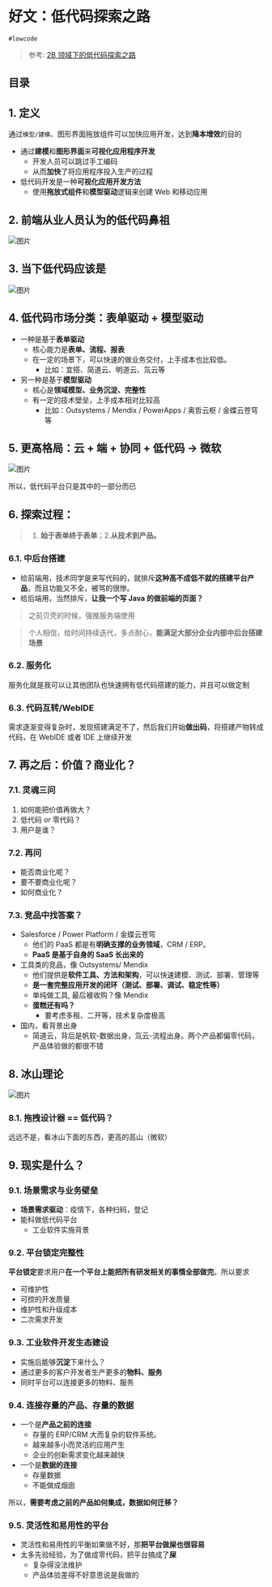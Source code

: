 
# 好文：低代码探索之路

`#lowcode` 

> 参考: [2B 领域下的低代码探索之路](https://mp.weixin.qq.com/s/HAxrMHLT43dPH488RiEIdw)


## 目录
<!-- toc -->
 ## 1. 定义 

通过`模型/建模`、图形界面拖放组件可以加快应用开发，达到**降本增效**的目的

- 通过**建模**和**图形界面**来**可视化应用程序开发**
	- 开发人员可以跳过手工编码
	- 从而**加快**了将应用程序投入生产的过程
- 低代码开发是一种**可视化应用开发方法**
	- 使用**拖放式组件**和**模型驱动**逻辑来创建 Web 和移动应用

## 2. 前端从业人员认为的低代码鼻祖

![图片](https://832-1310531898.cos.ap-beijing.myqcloud.com/999.%20Obsidian@832/files/20241130-7.png)

## 3. 当下低代码应该是

![图片](https://832-1310531898.cos.ap-beijing.myqcloud.com/999.%20Obsidian@832/files/20241130-8.png)

## 4. 低代码市场分类：表单驱动 + 模型驱动

- 一种是基于**表单驱动**
	- 核心能力是**表单、流程、报表**
	- 在一定的场景下，可以快速的做业务交付，上手成本也比较低。
		- 比如：宜搭、简道云、明道云、氚云等
- 另一种是基于**模型驱动** 
	- 核心是**领域模型、业务沉淀、完整性**
	- 有一定的技术壁垒，上手成本相对比较高
		- 比如：Outsystems / Mendix / PowerApps / 奥哲云枢 / 金蝶云苍穹等

## 5. 更高格局：云 + 端 + 协同 + 低代码 → 微软

![图片](https://832-1310531898.cos.ap-beijing.myqcloud.com/999.%20Obsidian@832/files/20241130-9.png)

所以，低代码平台只是其中的一部分而已

## 6. 探索过程：

> 1. **始于表单终于表单**；2.**从技术到产品。**

### 6.1. 中后台搭建

- 给前端用，技术同学是来写代码的，就排斥**这种高不成低不就的搭建平台产品**，而且功能又不全，被骂的很惨。
- 给后端用，当然排斥，**让我一个写 Java 的做前端的页面？**

>  之前贝壳的时候，强推服务端使用

> 个人相信，给时间持续迭代，多点耐心，**能满足大部分企业内部中后台搭建场景**

### 6.2. 服务化

服务化就是我可以让其他团队也快速拥有低代码搭建的能力，并且可以做定制

### 6.3. 代码互转/WebIDE

需求逐渐变得复杂时，发现搭建满足不了，然后我们开始**做出码**，将搭建产物转成代码，在 WebIDE 或者 IDE 上继续开发

## 7. 再之后：价值？商业化？

### 7.1. 灵魂三问

1. 如何能把价值再做大？
2. 低代码 or 零代码？
3. 用户是谁？

### 7.2. 再问

- 能否商业化呢？
- 要不要商业化呢？
- 如何商业化？

### 7.3. 竞品中找答案？

- Salesforce / Power Platform / 金蝶云苍穹
	- 他们的 PaaS 都是有**明确支撑的业务领域**，CRM / ERP。
	- **PaaS 是基于自身的 SaaS 长出来的**
- 工具类的竞品，像 Outsystems/ Mendix
	- 他们提供是**软件工具、方法和架构**，可以快速建模、测试、部署、管理等
	- **是一套完整应用开发的闭环（测试、部署、调试、稳定性等）**
	- 单纯做工具, 最后被收购？像 Mendix 
	- **蛋糕还有吗？**
		- 要考虑多租、二开等，技术复杂度极高
- 国内，看背景出身
	- 简道云，背后是帆软-数据出身，氚云-流程出身。两个产品都偏零代码，产品体验做的都很不错

## 8. 冰山理论

![图片](https://832-1310531898.cos.ap-beijing.myqcloud.com/999.%20Obsidian@832/files/20241130-10.png)

### 8.1. 拖拽设计器 == 低代码？

远远不是，看冰山下面的东西，更高的高山（微软）

## 9. 现实是什么？

### 9.1. 场景需求与业务壁垒

- **场景需求驱动**：疫情下，各种扫码，登记
- 能科做低代码平台
	- 工业软件实施背景

### 9.2. 平台锁定完整性

**平台锁定**要求用户**在一个平台上能把所有研发相关的事情全部做完**。所以要求
- 可维护性
- 可控的开发质量
- 维护性和升级成本
- 二次需求开发

### 9.3. 工业软件开发生态建设

- 实施后能够**沉淀**下来什么？
- 通过更多的客户开发者生产更多的**物料、服务**
- 同时平台可以连接更多的物料、服务

### 9.4. 连接存量的产品、存量的数据

- 一个是**产品之前的连接**
	- 存量的 ERP/CRM 大而复杂的软件系统。
	- 越来越多小而灵活的应用产生
	- 企业的创新需求变化越来越快
- 一个是**数据的连接**
	- 存量数据
	- 不能做成烟囱

所以，**需要考虑之前的产品如何集成，数据如何迁移？**

### 9.5. 灵活性和易用性的平台

- 灵活性和易用性的平衡如果做不好，那**把平台做屎也很容易**
- 太多先验经验，为了做成零代码，把平台搞成了**屎**
	- 复杂得没法维护
	- 产品体验差得不好意思说是我做的


